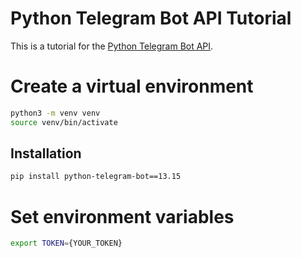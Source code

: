 # Python Telegram Bot API Tutorial

This is a tutorial for the [Python Telegram Bot API](https://docs.python-telegram-bot.org/).

# Create a virtual environment

```bash
python3 -m venv venv
source venv/bin/activate
```

## Installation

```bash
pip install python-telegram-bot==13.15
```

# Set environment variables
    
```bash
export TOKEN={YOUR_TOKEN}
```

